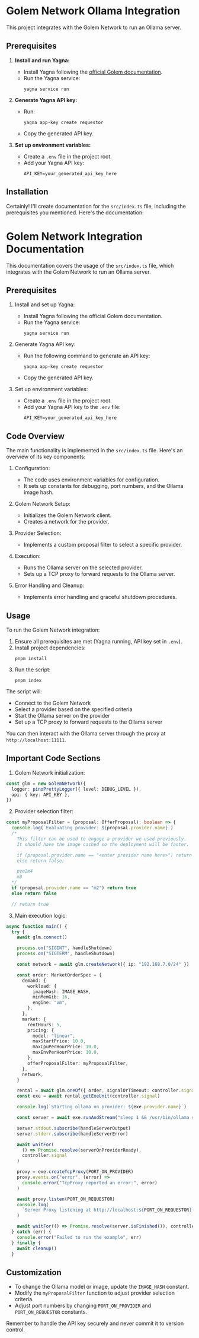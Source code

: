 # Golem Network Ollama Integration

This project integrates with the Golem Network to run an Ollama server.

## Prerequisites

1. **Install and run Yagna:**

   - Install Yagna following the [official Golem documentation](https://docs.golem.network/docs/quickstarts/js-quickstart).
   - Run the Yagna service:
     ```
     yagna service run
     ```

2. **Generate Yagna API key:**

   - Run:
     ```
     yagna app-key create requestor
     ```
   - Copy the generated API key.

3. **Set up environment variables:**
   - Create a `.env` file in the project root.
   - Add your Yagna API key:
     ```
     API_KEY=your_generated_api_key_here
     ```

## Installation

Certainly! I'll create documentation for the `src/index.ts` file, including the prerequisites you mentioned. Here's the documentation:

# Golem Network Integration Documentation

This documentation covers the usage of the `src/index.ts` file, which integrates with the Golem Network to run an Ollama server.

## Prerequisites

1. Install and set up Yagna:

   - Install Yagna following the official Golem documentation.
   - Run the Yagna service:
     ```
     yagna service run
     ```

2. Generate Yagna API key:

   - Run the following command to generate an API key:
     ```
     yagna app-key create requestor
     ```
   - Copy the generated API key.

3. Set up environment variables:
   - Create a `.env` file in the project root.
   - Add your Yagna API key to the `.env` file:
     ```
     API_KEY=your_generated_api_key_here
     ```

## Code Overview

The main functionality is implemented in the `src/index.ts` file. Here's an overview of its key components:

1. Configuration:

   - The code uses environment variables for configuration.
   - It sets up constants for debugging, port numbers, and the Ollama image hash.

2. Golem Network Setup:

   - Initializes the Golem Network client.
   - Creates a network for the provider.

3. Provider Selection:

   - Implements a custom proposal filter to select a specific provider.

4. Execution:

   - Runs the Ollama server on the selected provider.
   - Sets up a TCP proxy to forward requests to the Ollama server.

5. Error Handling and Cleanup:
   - Implements error handling and graceful shutdown procedures.

## Usage

To run the Golem Network integration:

1. Ensure all prerequisites are met (Yagna running, API key set in `.env`).
2. Install project dependencies:
   ```
   pnpm install
   ```
3. Run the script:
   ```
   pnpm index
   ```

The script will:

- Connect to the Golem Network
- Select a provider based on the specified criteria
- Start the Ollama server on the provider
- Set up a TCP proxy to forward requests to the Ollama server

You can then interact with the Ollama server through the proxy at `http://localhost:11111`.

## Important Code Sections

1. Golem Network initialization:

```65:68:golem/src/index.ts
const glm = new GolemNetwork({
  logger: pinoPrettyLogger({ level: DEBUG_LEVEL }),
  api: { key: API_KEY },
})
```

2. Provider selection filter:

```47:62:golem/src/index.ts
const myProposalFilter = (proposal: OfferProposal): boolean => {
  console.log(`Evaluating provider: ${proposal.provider.name}`)
  /*
    This filter can be used to engage a provider we used previously.
    It should have the image cached so the deployment will be faster.

    if (proposal.provider.name == "<enter provider name here>") return true;
    else return false;

    pve2m4
    m3
  */
  if (proposal.provider.name == "m2") return true
  else return false

  // return true
```

3. Main execution logic:

```77:137:golem/src/index.ts
async function main() {
  try {
    await glm.connect()

    process.on("SIGINT", handleShutdown)
    process.on("SIGTERM", handleShutdown)

    const network = await glm.createNetwork({ ip: "192.168.7.0/24" })

    const order: MarketOrderSpec = {
      demand: {
        workload: {
          imageHash: IMAGE_HASH,
          minMemGib: 16,
          engine: "vm",
        },
      },
      market: {
        rentHours: 5,
        pricing: {
          model: "linear",
          maxStartPrice: 10.0,
          maxCpuPerHourPrice: 10.0,
          maxEnvPerHourPrice: 10.0,
        },
        offerProposalFilter: myProposalFilter,
      },
      network,
    }

    rental = await glm.oneOf({ order, signalOrTimeout: controller.signal })
    const exe = await rental.getExeUnit(controller.signal)

    console.log(`Starting ollama on provider: ${exe.provider.name}`)

    const server = await exe.runAndStream("sleep 1 && /usr/bin/ollama serve")

    server.stdout.subscribe(handleServerOutput)
    server.stderr.subscribe(handleServerError)

    await waitFor(
      () => Promise.resolve(serverOnProviderReady),
      controller.signal
    )

    proxy = exe.createTcpProxy(PORT_ON_PROVIDER)
    proxy.events.on("error", (error) =>
      console.error("TcpProxy reported an error:", error)
    )

    await proxy.listen(PORT_ON_REQUESTOR)
    console.log(
      `Server Proxy listening at http://localhost:${PORT_ON_REQUESTOR}`
    )

    await waitFor(() => Promise.resolve(server.isFinished()), controller.signal)
  } catch (err) {
    console.error("Failed to run the example", err)
  } finally {
    await cleanup()
  }
```

## Customization

- To change the Ollama model or image, update the `IMAGE_HASH` constant.
- Modify the `myProposalFilter` function to adjust provider selection criteria.
- Adjust port numbers by changing `PORT_ON_PROVIDER` and `PORT_ON_REQUESTOR` constants.

Remember to handle the API key securely and never commit it to version control.
